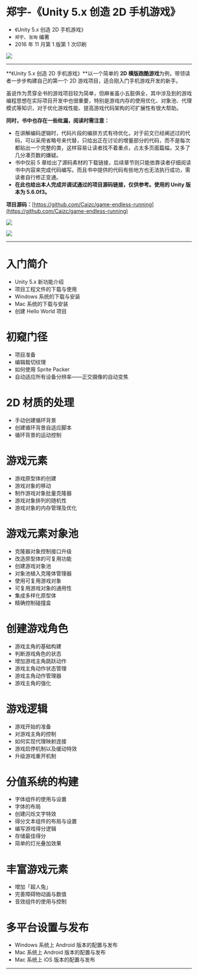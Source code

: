 # 郑宇-《Unity 5.x 创造 2D 手机游戏》

* 《Unity 5.x 创造 2D 手机游戏》
* `郑宇`、`张珣` 编著
* 2016 年 11 月第 1 版第 1 次印刷

![](media/14926673974493.jpg)

-------

**《Unity 5.x 创造 2D 手机游戏》**以一个简单的 **2D 横版跑酷游戏**为例，带领读者一步步构建自己的第一个 2D 游戏项目，适合刚入门手机游戏开发的新手。

虽说作为贯穿全书的游戏项目较为简单，但麻雀虽小五脏俱全，其中涉及到的游戏编程思想在实际项目开发中也很重要，特别是游戏内存的使用优化、对象池、代理模式等知识，对于优化游戏性能、提高游戏代码架构的可扩展性有很大帮助。

**同时，书中也存在一些纰漏，阅读时需注意：**

* 在讲解编码逻辑时，代码片段的编排方式有待优化，对于前文已经阐述过的代码，可以采用省略号来代替，只给出正在讨论的增量部分的代码，而不是每次都贴出一个完整的类，这样容易让读者找不着重点，占太多页面篇幅，又多了几分凑页数的嫌疑。
* 书中仅前 5 章给出了源码素材的下载链接，后续章节则只能依靠读者仔细阅读书中内容来完成代码编写。而且书中提供的代码有些地方也无法执行成功，需读者自行修正变通。
* **在此也给出本人完成并调试通过的项目源码链接，仅供参考。使用的 Unity 版本为 5.6.0f3。**

**项目源码：**[https://github.com/Caizc/game-endless-running](https://github.com/Caizc/game-endless-running)

![](media/14932689983664.png)

![](media/14932689465212.jpg)

-------

# 入门简介

* Unity 5.x 新功能介绍
* 项目工程文件的下载与使用
* Windows 系统的下载与安装
* Mac 系统的下载与安装
* 创建 Hello World 项目

# 初窥门径

* 项目准备
* 编辑裁切纹理
* 如何使用 Sprite Packer
* 自动适应所有设备分辨率——正交摄像的自动变焦

# 2D 材质的处理

* 手动创建循环背景
* 创建循环背景自适应脚本
* 循环背景的运动控制

# 游戏元素

* 游戏原型体的创建
* 游戏对象的移动
* 制作游戏对象批量克隆器
* 游戏对象排列的随机性
* 游戏对象的内存管理及优化

# 游戏元素对象池

* 克隆器对象控制接口升级
* 改造原型体的可复用功能
* 创建游戏对象池
* 对象池植入克隆体管理器
* 使用可复用游戏对象
* 可复用游戏对象的通用性
* 集成多样化原型体
* 精确控制碰撞盒

# 创建游戏角色

* 游戏主角的基础构建
* 判断游戏角色的状态
* 增加游戏主角跳跃动作
* 游戏主角动作状态管理
* 游戏主角动作管理器
* 游戏主角的强化

# 游戏逻辑

* 游戏开始的准备
* 对游戏主角的控制
* 如何实现代理映射连接
* 游戏启停机制以及缓动特效
* 升级游戏重开机制

# 分值系统的构建

* 字体组件的使用与设置
* 字体的布局
* 创建闪烁文字特效
* 得分文本组件的布局与设置
* 编写游戏得分逻辑
* 存储最佳得分
* 简单的灯光叠加效果

# 丰富游戏元素

* 增加「超人兔」
* 完善障碍物动画与数值
* 音效组件的使用与控制

# 多平台设置与发布

* Windows 系统上 Android 版本的配置与发布
* Mac 系统上 Android 版本的配置与发布
* Mac 系统上 iOS 版本的配置与发布

-------

